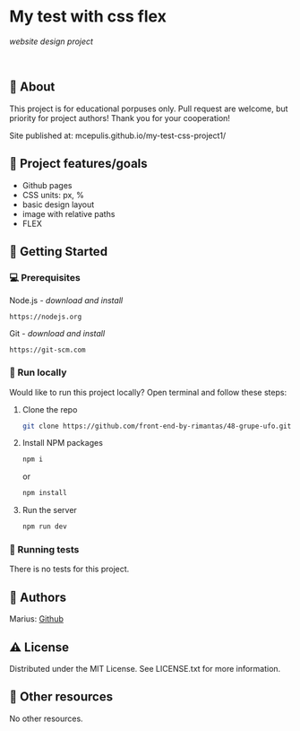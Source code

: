

# My test with css flex

_website design project_

<br>

## 🌟 About

This project is for educational porpuses only. Pull request are welcome, but priority for project authors! Thank you for your cooperation!

Site published at: mcepulis.github.io/my-test-css-project1/



## 🎯 Project features/goals

-   Github pages
-   CSS units: px, %
-   basic design layout
-   image with relative paths
-   FLEX

## 🧰 Getting Started

### 💻 Prerequisites

Node.js - _download and install_

```
https://nodejs.org
```

Git - _download and install_

```
https://git-scm.com
```

### 🏃 Run locally

Would like to run this project locally? Open terminal and follow these steps:

1. Clone the repo
    ```sh
    git clone https://github.com/front-end-by-rimantas/48-grupe-ufo.git
    ```
2. Install NPM packages
    ```sh
    npm i
    ```
    or
    ```sh
    npm install
    ```
3. Run the server
    ```sh
    npm run dev
    ```

### 🧪 Running tests

There is no tests for this project.

## 🎅 Authors

Marius: [Github](https://github.com/mcepulis)

## ⚠️ License

Distributed under the MIT License. See LICENSE.txt for more information.

## 🔗 Other resources

No other resources.